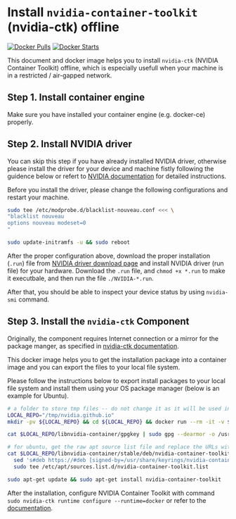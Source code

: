 # Install `nvidia-container-toolkit` (nvidia-ctk) offline

[![Docker Pulls](https://img.shields.io/docker/pulls/labnow/nvidia-ctk.svg)](https://hub.docker.com/r/labnow/nvidia-ctk)
[![Docker Starts](https://img.shields.io/docker/stars/labnow/nvidia-ctk.svg)](https://hub.docker.com/r/labnow/nvidia-ctk)

This document and docker image helps you to install `nvidia-ctk` (NVIDIA Container Toolkit) offline, which is especially usefull when your machine is in a restricted / air-gapped network.

## Step 1. Install container engine

Make sure you have installed your container engine (e.g. docker-ce) properly.

## Step 2. Install NVIDIA driver

You can skip this step if you have already installed NVIDIA driver,
otherwise please install the driver for your device and machine fistly following the guidence below or refert to [NVIDIA documentation](https://docs.nvidia.com/datacenter/tesla/tesla-installation-notes/index.html) for detailed instructions.

Before you install the driver, please change the following configurations and restart your machine.

```bash
sudo tee /etc/modprobe.d/blacklist-nouveau.conf <<< \
"blacklist nouveau
options nouveau modeset=0
"

sudo update-initramfs -u && sudo reboot
```

After the proper configuration above, download the proper installation (`.run`) file from [NVIDIA driver download page](https://www.nvidia.com/Download/index.aspx) and install NVIDIA driver (run file) for your hardware.
Download the `.run` file, and `chmod +x *.run` to make it executbale, and then run the file `./NVIDIA-*.run`.

After that, you should be able to inspect your device status by using `nvidia-smi` command.

## Step 3. Install the `nvidia-ctk` Component

Originally, the component requires Internet connection or a mirror for the package manger, as specified in [nvidia-ctk documentation](https://docs.nvidia.com/datacenter/cloud-native/container-toolkit/latest/install-guide.html).

This docker image helps you to get the installation package into a container image and you can export the files to your local file system.

Please follow the instructions below to export install packages to your local file system and install them using your OS package manager (below is an example for Ubuntu).

```bash
# a folder to store tmp files -- do not change it as it will be used in the file: /etc/apt/sources.list.d/nvidia-container-toolkit.list
LOCAL_REPO="/tmp/nvidia.github.io"
mkdir -pv ${LOCAL_REPO} && cd ${LOCAL_REPO} && docker run --rm -it -v $(pwd):/tmp labnow/nvidia-ctk

cat $LOCAL_REPO/libnvidia-container/gpgkey | sudo gpg --dearmor -o /usr/share/keyrings/nvidia-container-toolkit-keyring.gpg

# for ubuntu, get the raw apt source list file and replace the URLs with file system based files
cat $LOCAL_REPO/libnvidia-container/stable/deb/nvidia-container-toolkit.list | \
  sed 's#deb https://#deb [signed-by=/usr/share/keyrings/nvidia-container-toolkit-keyring.gpg] file:///tmp/#g' | \
  sudo tee /etc/apt/sources.list.d/nvidia-container-toolkit.list

sudo apt-get update && sudo apt-get install nvidia-container-toolkit
```

After the installation, configure NVIDIA Container Toolkit with command `sudo nvidia-ctk runtime configure --runtime=docker` or refer to the [documentation](https://docs.nvidia.com/datacenter/cloud-native/container-toolkit/latest/install-guide.html#configuration).
